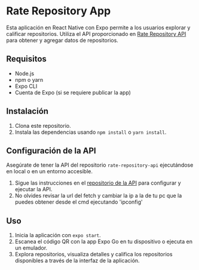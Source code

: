 # Rate Repository App

Esta aplicación en React Native con Expo permite a los usuarios explorar y calificar repositorios. Utiliza el API proporcionado en [Rate Repository API](https://github.com/fullstack-hy2020/rate-repository-api) para obtener y agregar datos de repositorios.

## Requisitos

- Node.js
- npm o yarn
- Expo CLI
- Cuenta de Expo (si se requiere publicar la app)

## Instalación

1. Clona este repositorio.
2. Instala las dependencias usando `npm install` o `yarn install`.

## Configuración de la API

Asegúrate de tener la API del repositorio `rate-repository-api` ejecutándose en local o en un entorno accesible.

1. Sigue las instrucciones en el [repositorio de la API](https://github.com/fullstack-hy2020/rate-repository-api) para configurar y ejecutar la API.
2. No olvides revisar la url del fetch y cambiar la ip a la de tu pc que la puedes obtener desde el cmd ejecutando 'ipconfig'

## Uso

1. Inicia la aplicación con `expo start`.
2. Escanea el código QR con la app Expo Go en tu dispositivo o ejecuta en un emulador.
3. Explora repositorios, visualiza detalles y califica los repositorios disponibles a través de la interfaz de la aplicación.

